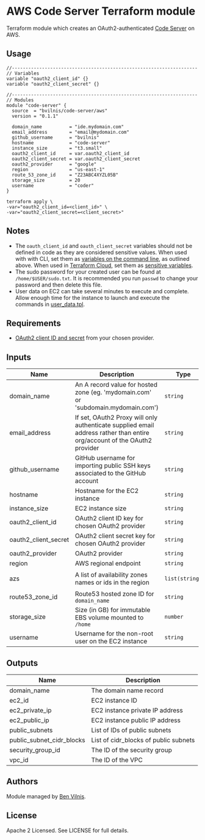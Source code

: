# AWS Code Server Terraform module

Terraform module which creates an OAuth2-authenticated [Code Server](https://github.com/cdr/code-server) on AWS.

## Usage

```hcl
//--------------------------------------------------------------------
// Variables
variable "oauth2_client_id" {}
variable "oauth2_client_secret" {}

//--------------------------------------------------------------------
// Modules
module "code-server" {
  source  = "bvilnis/code-server/aws"
  version = "0.1.1"

  domain_name          = "ide.mydomain.com"
  email_address        = "email@mydomain.com"
  github_username      = "bvilnis"
  hostname             = "code-server"
  instance_size        = "t3.small"
  oauth2_client_id     = var.oauth2_client_id
  oauth2_client_secret = var.oauth2_client_secret
  oauth2_provider      = "google"
  region               = "us-east-1"
  route_53_zone_id     = "Z23ABC4XYZL05B"
  storage_size         = 20
  username             = "coder"
}
```

```
terraform apply \
-var="oauth2_client_id=<client_id>" \
-var="oauth2_client_secret=<client_secret>"
```

## Notes

* The `oauth_client_id` and `oauth_client_secret` variables should not be defined in code as they are considered sensitive values. When used with with CLI, set them as [variables on the command line](https://www.terraform.io/docs/configuration/variables.html#variables-on-the-command-line), as outlined above. When used in [Terraform Cloud](https://www.terraform.io/), set them as [sensitive variables](https://www.terraform.io/docs/cloud/workspaces/variables.html#sensitive-values).
* The sudo password for your created user can be found at `/home/$USER/sudo.txt`. It is recommended you run `passwd` to change your password and then delete this file.
* User data on EC2 can take several minutes to execute and complete. Allow enough time for the instance to launch and execute the commands in [user_data.tpl](user_data.tpl).

<!-- BEGINNING OF PRE-COMMIT-TERRAFORM DOCS HOOK -->
## Requirements

* [OAuth2 client ID and secret](https://oauth2-proxy.github.io/oauth2-proxy/auth-configuration) from your chosen provider.

## Inputs

| Name | Description | Type | Default | Required |
|------|-------------|------|---------|:--------:|
| domain_name | An A record value for hosted zone (eg. 'mydomain.com' or 'subdomain.mydomain.com') | `string` | n/a | yes |
| email_address | If set, OAuth2 Proxy will only authenticate supplied email address rather than entire org/account of the OAuth2 provider | `string` | `""` | no |
| github_username | GitHub username for importing public SSH keys associated to the GitHub account | `string` | n/a | yes |
| hostname | Hostname for the EC2 instance | `string` | `"code-server"` | no |
| instance_size | EC2 instance size | `string` | `"t3.small"` | no |
| oauth2_client_id | OAuth2 client ID key for chosen OAuth2 provider | `string` | n/a | yes |
| oauth2_client_secret | OAuth2 client secret key for chosen OAuth2 provider | `string` | n/a | yes |
| oauth2_provider | OAuth2 provider | `string` | n/a | yes |
| region | AWS regional endpoint | `string` | `"us-east-1"` | no |
| azs | A list of availability zones names or ids in the region | `list(string)` | `["${var.region}a", "${var.region}b", "${var.region}c"]` | no |
| route53_zone_id | Route53 hosted zone ID for `domain_name` | `string` | n/a | yes |
| storage_size | Size (in GB) for immutable EBS volume mounted to `/home` | `number` | `20` | no |
| username | Username for the non-root user on the EC2 instance | `string` | `"coder"` | no |

## Outputs

| Name | Description |
|------|-------------|
| domain_name | The domain name record |
| ec2_id | EC2 instance ID |
| ec2_private_ip | EC2 instance private IP address |
| ec2_public_ip | EC2 instance public IP address |
| public_subnets | List of IDs of public subnets |
| public_subnet_cidr_blocks | List of cidr_blocks of public subnets |
| security_group_id | The ID of the security group |
| vpc_id | The ID of the VPC |

<!-- END OF PRE-COMMIT-TERRAFORM DOCS HOOK -->

## Authors

Module managed by [Ben Vilnis](https://github.com/bvilnis).

## License

Apache 2 Licensed. See LICENSE for full details.

